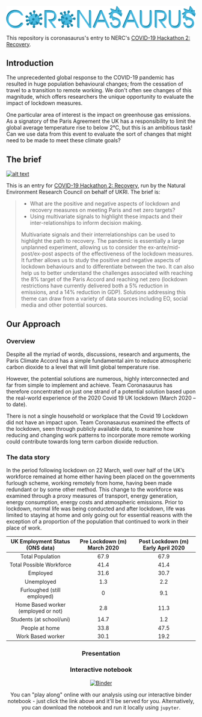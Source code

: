 ![RAWR](images/coronasaurus_logo.png)

This repository is coronasaurus's entry to NERC's [COVID-19 Hackathon 2: Recovery](https://digitalenvironment.org/home/covid-19-digital-sprint-hackathons/covid-19-hackathon-2-recovery/).

## Introduction
The unprecedented global response to the COVID-19 pandemic has resulted in huge population behavioural changes; from the cessation of travel to a transition to remote working. We don't often see changes of this magnitude, which offers researchers the unique opportunity to evaluate the impact of lockdown measures.

One particular area of interest is the impact on greenhouse gas emissions. As a signatory of the Paris Agreement the UK has a responsibility to limit the global average temperature rise to below 2&deg;C, but this is an ambitious task! Can we use data from this event to evaluate the sort of changes that might need to be made to meet these climate goals?

## The brief
[![alt text](https://i2.wp.com/digitalenvironment.org/wp-content/uploads/2020/05/covid-19_banner-800.png?w=800&ssl=1)](https://digitalenvironment.org/home/covid-19-digital-sprint-hackathons/)

This is an entry for [COVID-19 Hackathon 2: Recovery](https://digitalenvironment.org/home/covid-19-digital-sprint-hackathons/covid-19-hackathon-2-recovery/), run by the Natural Environment Research Council on behalf of UKRI. The brief is:

> - What are the positive and negative aspects of lockdown and recovery measures on meeting Paris and net zero targets?
> - Using multivariate signals to highlight these impacts and their inter-relationships to inform decision making.
>
> Multivariate signals and their interrelationships can be used to highlight the path to recovery. The pandemic is essentially a large unplanned experiment, allowing us to consider the ex-ante/mid-post/ex-post aspects of the effectiveness of the lockdown measures. It further allows us to study the positive and negative aspects of lockdown behaviours and to differentiate between the two. It can also help us to better understand the challenges associated with reaching the 8% target of the Paris Accord and reaching net zero (lockdown restrictions have currently delivered both a 5% reduction in emissions, and a 14% reduction in GDP). Solutions addressing this theme can draw from a variety of data sources including EO, social media and other potential sources.

## Our Approach
### Overview
Despite all the myriad of words, discussions, research and arguments, the Paris Climate Accord has a simple fundamental aim to reduce atmospheric carbon dioxide to a level that will limit global temperature rise.

However, the potential solutions are numerous, highly interconnected and far from simple to implement and achieve. Team Coronasaurus has therefore concentrated on just one strand of a potential solution based upon the real-world experience of the 2020 Covid 19 UK lockdown (March 2020 – to date).

There is not a single household or workplace that the Covid 19 Lockdown did not have an impact upon. Team Coronasaurus examined the effects of the lockdown, seen through publicly available data, to examine how reducing and changing work patterns to incorporate more remote working could contribute towards long term carbon dioxide reduction.

### The data story
In the period following lockdown on 22 March, well over half of the UK’s workforce remained at home either having been placed on the governments furlough scheme, working remotely from home, having been made redundant or by some other method. This change to the workforce was examined through a proxy measures of transport, energy generation, energy consumption, energy costs and atmospheric emissions. Prior to lockdown, normal life was being conducted and after lockdown, life was limited to staying at home and only going out for essential reasons with the exception of a proportion of the population that continued to work in their place of work.

<center>

| UK Employment Status (ONS data)     |   Pre Lockdown (m) March 2020 |   Post Lockdown (m) Early April 2020 |
|:------------------------------------:|:------------------------------:|:-------------------------------------:|
| Total Population                    |                          67.9 |                                 67.9 |
| Total Possible Workforce            |                          41.4 |                                 41.4 |
| Employed                            |                          31.6 |                                 30.7 |
| Unemployed                          |                           1.3 |                                  2.2 |
| Furloughed (still employed)         |                           0   |                                  9.1 |
| Home Based worker (employed or not) |                           2.8 |                                 11.3 |
| Students (at school/uni)            |                          14.7 |                                  1.2 |
| People at home                      |                          33.8 |                                 47.5 |
| Work Based worker                   |                          30.1 |                                 19.2 |

### Presentation

### Interactive notebook
[![Binder](https://mybinder.org/badge_logo.svg)](https://mybinder.org/v2/gh/aricooperdavis/coronasaurus_NERCHackathonTwo_Multivariate/master?urlpath=%2Ftree%2Fcoronasaurus.ipynb)

You can "play along" online with our analysis using our interactive binder notebook - just click the link above and it'll be served for you. Alternatively, you can download the notebook and run it locally using `jupyter`.
